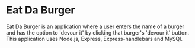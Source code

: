 # Eat Da Burger

Eat Da Burger is an application where a user enters the name of a burger and has the option to 'devour it' by clicking that burger's 'devour it' button. This application uses Node.js, Express, Express-handlebars and MySQl. 